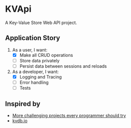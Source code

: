 # KVApi

A Key-Value Store Web API project.

## Application Story

1. As a user, I want:
    - [x] Make all CRUD operations
    - [ ] Store data privately
    - [ ] Persist data between sessions and reloads
2. As a developer, I want:
    - [x] Logging and Tracing
    - [ ] Error handling
    - [ ] Tests

## Inspired by
+ [More challenging projects every programmer should try](https://austinhenley.com/blog/morechallengingprojects.html)
+ [kvdb.io](https://kvdb.io/)
